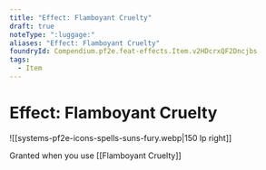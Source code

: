 ```yaml
---
title: "Effect: Flamboyant Cruelty"
draft: true
noteType: ":luggage:"
aliases: "Effect: Flamboyant Cruelty"
foundryId: Compendium.pf2e.feat-effects.Item.v2HDcrxQF2Dncjbs
tags:
  - Item
---
```


# Effect: Flamboyant Cruelty
![[systems-pf2e-icons-spells-suns-fury.webp|150 lp right]]

Granted when you use [[Flamboyant Cruelty]]
